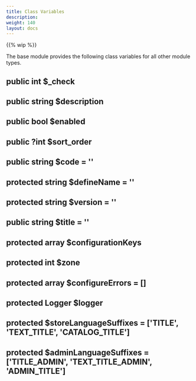 ```yaml
---
title: Class Variables
description: 
weight: 140
layout: docs
---
```


{{% wip %}}

The base module provides the following class variables for all other module types.

##  public int $_check

##  public string $description

##  public bool $enabled

##  public ?int $sort_order

##  public string $code = ''

##  protected string $defineName = ''

##  protected string $version = ''

##  public string $title = ''

##  protected array $configurationKeys

##  protected int $zone

##  protected array $configureErrors = []

##  protected Logger $logger

##  protected $storeLanguageSuffixes = ['TITLE', 'TEXT_TITLE', 'CATALOG_TITLE']

##  protected $adminLanguageSuffixes = ['TITLE_ADMIN', 'TEXT_TITLE_ADMIN', 'ADMIN_TITLE']
